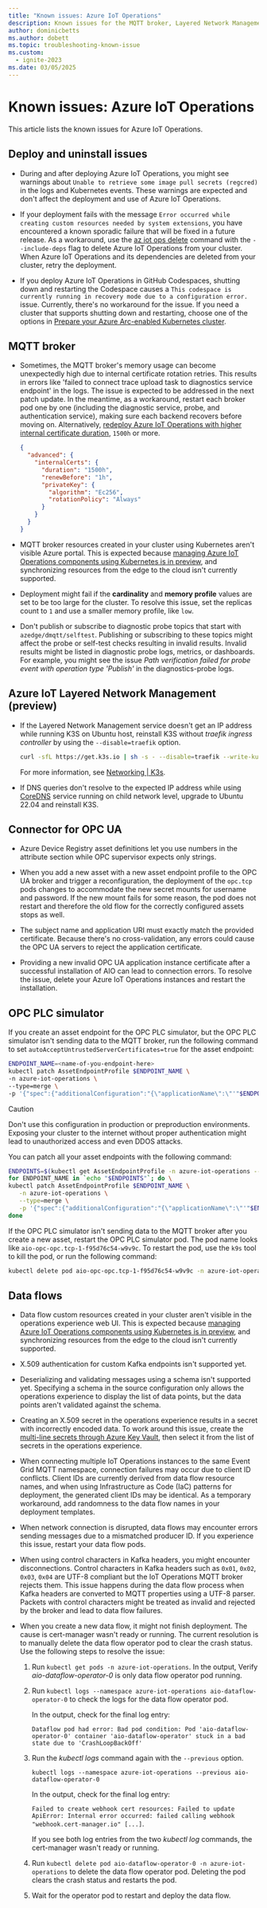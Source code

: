 ```yaml
---
title: "Known issues: Azure IoT Operations"
description: Known issues for the MQTT broker, Layered Network Management (preview), connector for OPC UA, OPC PLC simulator, data flows, and operations experience web UI.
author: dominicbetts
ms.author: dobett
ms.topic: troubleshooting-known-issue
ms.custom:
  - ignite-2023
ms.date: 03/05/2025
---
```


# Known issues: Azure IoT Operations

This article lists the known issues for Azure IoT Operations.

## Deploy and uninstall issues

- During and after deploying Azure IoT Operations, you might see warnings about `Unable to retrieve some image pull secrets (regcred)` in the logs and Kubernetes events. These warnings are expected and don't affect the deployment and use of Azure IoT Operations.

- If your deployment fails with the message `Error occurred while creating custom resources needed by system extensions`, you have encountered a known sporadic failure that will be fixed in a future release. As a workaround, use the [az iot ops delete](/cli/azure/iot/ops#az-iot-ops-delete) command with the `--include-deps` flag to delete Azure IoT Operations from your cluster. When Azure IoT Operations and its dependencies are deleted from your cluster, retry the deployment.

- If you deploy Azure IoT Operations in GitHub Codespaces, shutting down and restarting the Codespace causes a `This codespace is currently running in recovery mode due to a configuration error.` issue. Currently, there's no workaround for the issue. If you need a cluster that supports shutting down and restarting, choose one of the options in [Prepare your Azure Arc-enabled Kubernetes cluster](../deploy-iot-ops/howto-prepare-cluster.md).

## MQTT broker

- Sometimes, the MQTT broker's memory usage can become unexpectedly high due to internal certificate rotation retries. This results in errors like 'failed to connect trace upload task to diagnostics service endpoint' in the logs. The issue is expected to be addressed in the next patch update. In the meantime, as a workaround, restart each broker pod one by one (including the diagnostic service, probe, and authentication service), making sure each backend recovers before moving on. Alternatively, [redeploy Azure IoT Operations with higher internal certificate duration](../manage-mqtt-broker/howto-encrypt-internal-traffic.md#internal-certificates), `1500h` or more. 

  ```json
  {
    "advanced": {
      "internalCerts": {
        "duration": "1500h",
        "renewBefore": "1h",
        "privateKey": {
          "algorithm": "Ec256",
          "rotationPolicy": "Always"
        }
      }
    }
  }
  ```

- MQTT broker resources created in your cluster using Kubernetes aren't visible Azure portal. This is expected because [managing Azure IoT Operations components using Kubernetes is in preview](../deploy-iot-ops/howto-manage-update-uninstall.md#preview-manage-components-using-kubernetes-deployment-manifests), and synchronizing resources from the edge to the cloud isn't currently supported.

- Deployment might fail if the **cardinality** and **memory profile** values are set to be too large for the cluster. To resolve this issue, set the replicas count to `1` and use a smaller memory profile, like `low`.

- Don't publish or subscribe to diagnostic probe topics that start with `azedge/dmqtt/selftest`. Publishing or subscribing to these topics might affect the probe or self-test checks resulting in invalid results. Invalid results might be listed in diagnostic probe logs, metrics, or dashboards. For example, you might see the issue *Path verification failed for probe event with operation type 'Publish'* in the diagnostics-probe logs.

## Azure IoT Layered Network Management (preview)

- If the Layered Network Management service doesn't get an IP address while running K3S on Ubuntu host, reinstall K3S without _traefik ingress controller_ by using the `--disable=traefik` option.

    ```bash
    curl -sfL https://get.k3s.io | sh -s - --disable=traefik --write-kubeconfig-mode 644
    ```

    For more information, see [Networking | K3s](https://docs.k3s.io/networking#traefik-ingress-controller).

- If DNS queries don't resolve to the expected IP address while using [CoreDNS](../manage-layered-network/howto-configure-layered-network.md#configure-coredns) service running on child network level, upgrade to Ubuntu 22.04 and reinstall K3S.

## Connector for OPC UA

- Azure Device Registry asset definitions let you use numbers in the attribute section while OPC supervisor expects only strings.

- When you add a new asset with a new asset endpoint profile to the OPC UA broker and trigger a reconfiguration, the deployment of the `opc.tcp` pods changes to accommodate the new secret mounts for username and password. If the new mount fails for some reason, the pod does not restart and therefore the old flow for the correctly configured assets stops as well.

- The subject name and application URI must exactly match the provided certificate. Because there's no cross-validation, any errors could cause the OPC UA servers to reject the application certificate.  

- Providing a new invalid OPC UA application instance certificate after a successful installation of AIO can lead to connection errors. To resolve the issue, delete your Azure IoT Operations instances and restart the installation.

## OPC PLC simulator

If you create an asset endpoint for the OPC PLC simulator, but the OPC PLC simulator isn't sending data to the MQTT broker, run the following command to set `autoAcceptUntrustedServerCertificates=true` for the asset endpoint:

```bash
ENDPOINT_NAME=<name-of-you-endpoint-here>
kubectl patch AssetEndpointProfile $ENDPOINT_NAME \
-n azure-iot-operations \
--type=merge \
-p '{"spec":{"additionalConfiguration":"{\"applicationName\":\"'"$ENDPOINT_NAME"'\",\"security\":{\"autoAcceptUntrustedServerCertificates\":true}}"}}'
```

> [!CAUTION]
> Don't use this configuration in production or preproduction environments. Exposing your cluster to the internet without proper authentication might lead to unauthorized access and even DDOS attacks.

You can patch all your asset endpoints with the following command:

```bash
ENDPOINTS=$(kubectl get AssetEndpointProfile -n azure-iot-operations --no-headers -o custom-columns=":metadata.name")
for ENDPOINT_NAME in `echo "$ENDPOINTS"`; do \
kubectl patch AssetEndpointProfile $ENDPOINT_NAME \
   -n azure-iot-operations \
   --type=merge \
   -p '{"spec":{"additionalConfiguration":"{\"applicationName\":\"'"$ENDPOINT_NAME"'\",\"security\":{\"autoAcceptUntrustedServerCertificates\":true}}"}}'; \
done
```

If the OPC PLC simulator isn't sending data to the MQTT broker after you create a new asset, restart the OPC PLC simulator pod. The pod name looks like `aio-opc-opc.tcp-1-f95d76c54-w9v9c`. To restart the pod, use the `k9s` tool to kill the pod, or run the following command:

```bash
kubectl delete pod aio-opc-opc.tcp-1-f95d76c54-w9v9c -n azure-iot-operations
```

## Data flows

- Data flow custom resources created in your cluster aren't visible in the operations experience web UI. This is expected because [managing Azure IoT Operations components using Kubernetes is in preview](../deploy-iot-ops/howto-manage-update-uninstall.md#preview-manage-components-using-kubernetes-deployment-manifests), and synchronizing resources from the edge to the cloud isn't currently supported.

- X.509 authentication for custom Kafka endpoints isn't supported yet.

- Deserializing and validating messages using a schema isn't supported yet. Specifying a schema in the source configuration only allows the operations experience to display the list of data points, but the data points aren't validated against the schema.

<!-- TODO: double check -->
- Creating an X.509 secret in the operations experience results in a secret with incorrectly encoded data. To work around this issue, create the [multi-line secrets through Azure Key Vault](/azure/key-vault/secrets/multiline-secrets), then select it from the list of secrets in the operations experience.

- When connecting multiple IoT Operations instances to the same Event Grid MQTT namespace, connection failures may occur due to client ID conflicts. Client IDs are currently derived from data flow resource names, and when using Infrastructure as Code (IaC) patterns for deployment, the generated client IDs may be identical. As a temporary workaround, add randomness to the data flow names in your deployment templates.

- When network connection is disrupted, data flows may encounter errors sending messages due to a mismatched producer ID. If you experience this issue, restart your data flow pods.

- When using control characters in Kafka headers, you might encounter disconnections. Control characters in Kafka headers such as `0x01`, `0x02`, `0x03`, `0x04` are UTF-8 compliant but the IoT Operations MQTT broker rejects them. This issue happens during the data flow process when Kafka headers are converted to MQTT properties using a UTF-8 parser. Packets with control characters might be treated as invalid and rejected by the broker and lead to data flow failures.

- When you create a new data flow, it might not finish deployment. The cause is cert-manager wasn't ready or running. The current resolution is to manually delete the data flow operator pod to clear the crash status. Use the following steps to resolve the issue:
  1. Run `kubectl get pods -n azure-iot-operations`.
     In the output, Verify *aio-dataflow-operator-0* is only data flow operator pod running.
  1. Run `kubectl logs --namespace azure-iot-operations aio-dataflow-operator-0` to check the logs for the data flow operator pod. 
 
     In the output, check for the final log entry:

     `Dataflow pod had error: Bad pod condition: Pod 'aio-dataflow-operator-0' container 'aio-dataflow-operator' stuck in a bad state due to 'CrashLoopBackOff'`
  1. Run the *kubectl logs* command again with the `--previous` option.

     `kubectl logs --namespace azure-iot-operations --previous aio-dataflow-operator-0`

     In the output, check for the final log entry:

     `Failed to create webhook cert resources: Failed to update ApiError: Internal error occurred: failed calling webhook "webhook.cert-manager.io" [...]`.

     If you see both log entries from the two *kubectl log* commands, the cert-manager wasn't ready or running.
  1. Run `kubectl delete pod aio-dataflow-operator-0 -n azure-iot-operations` to delete the data flow operator pod. Deleting the pod clears the crash status and restarts the pod.
  1. Wait for the operator pod to restart and deploy the data flow.
